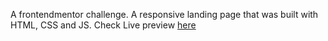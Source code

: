 A frontendmentor challenge. A responsive landing page that was built with HTML, CSS and JS. Check Live preview [here](https://insure-page.netlify.app/)